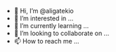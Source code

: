 - 👋 Hi, I’m @aligatekio
- 👀 I’m interested in ...
- 🌱 I’m currently learning ...
- 💞️ I’m looking to collaborate on ...
- 📫 How to reach me ...

<!---
aligatekio/aligatekio is a ✨ special ✨ repository because its `README.md` (this file) appears on your GitHub profile.
You can click the Preview link to take a look at your changes.
--->
